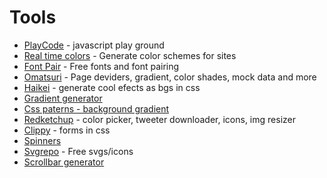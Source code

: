 # Tools
- [PlayCode](https://playcode.io/javascript) - javascript play ground
- [Real time colors](https://www.realtimecolors.com/?colors=050315-fbfbfe-2f27ce-dedcff-433bff&fonts=Inter-Inter) - Generate color schemes for sites
- [Font Pair](https://www.fontpair.co/) - Free fonts and font pairing
- [Omatsuri](https://omatsuri.app/) - Page deviders, gradient, color shades, mock data and more
- [Haikei](https://app.haikei.app/) - generate cool efects as bgs in css
- [Gradient generator](https://gradient.style)
- [Css paterns - background gradient](https://css-pattern.com/) 
- [Redketchup](https://redketchup.io/) - color picker, tweeter downloader, icons, img resizer
- [Clippy](https://bennettfeely.com/clippy/) - forms in css
- [Spinners](https://cssloaders.github.io/)
- [Svgrepo](https://www.svgrepo.com/) - Free svgs/icons
- [Scrollbar generator](https://codepen.io/stephenpaton-tech/full/JjRvGmY)